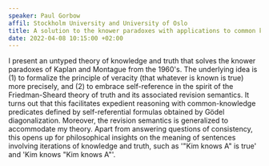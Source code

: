 ```yaml
---
speaker: Paul Gorbow
affil: Stockholm University and University of Oslo
title: A solution to the knower paradoxes with applications to common knowledge and iterated knowledge
date: 2022-04-08 10:15:00 +02:00
---
```


I present an untyped theory of knowledge and truth that solves the knower paradoxes of Kaplan and Montague from the 1960's. The underlying idea is (1) to formalize the principle of veracity (that whatever is known is true) more precisely, and (2) to embrace self-reference in the spirit of the Friedman-Sheard theory of truth and its associated revision semantics. It turns out that this facilitates expedient reasoning with common-knowledge predicates defined by self-referential formulas obtained by Gödel diagonalization. Moreover, the revision semantics is generalized to accommodate my theory. Apart from answering questions of consistency, this opens up for philosophical insights on the meaning of sentences involving iterations of knowledge and truth, such as '"Kim knows A" is true' and 'Kim knows "Kim knows A"'.
